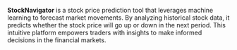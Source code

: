**StockNavigator** is a stock price prediction tool that leverages machine learning to forecast market movements. By analyzing historical stock data, it predicts whether the stock price will go up or down in the next period. This intuitive platform empowers traders with insights to make informed decisions in the financial markets.
